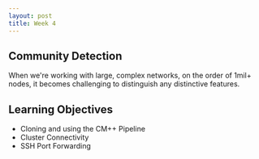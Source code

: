 ```yaml
---
layout: post
title: Week 4
---
```


## Community Detection 

When we're working with large, complex networks, on the order of 1mil+ nodes, it becomes challenging to distinguish any distinctive features. 


## Learning Objectives

- Cloning and using the CM++ Pipeline
- Cluster Connectivity
- SSH Port Forwarding



